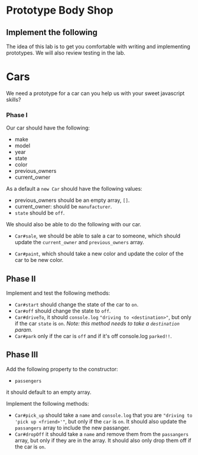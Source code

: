 # Prototype Body Shop
## Implement the following

The idea of this lab is to get you comfortable with writing and implementing prototypes. We will also review testing in the lab.

# Cars

We need a prototype for a car can you help us with your sweet javascript skills?

### Phase I

Our car should have the following:

* make
* model
* year
* state
* color
* previous_owners
* current_owner

As a default a `new Car` should have the following values:
* previous_owners should be an empty array, `[]`.
* current_owner: should be `manufacturer`.
* `state` should be `off`.

We should also be able to do the following with our car.

*  `Car#sale`, we should be able to sale a car to someone, which should update the `current_owner` and `previous_owners` array.

* `Car#paint`, which should take a new color and update the color of the car to be new color.


## Phase II

Implement and test the following methods:

* `Car#start` should change the state of the car to `on`.
* `Car#off` should change the state to `off`.
* `Car#driveTo`, it should `console.log` `"driving to <destination>"`, but only if the car `state` is `on`. *Note: this method needs to take a `destination` param.*
* `Car#park` only if the car is `off` and if it's off console.log `parked!!`.


## Phase III 

Add the following property to the constructor:

* `passengers`

it should default to an empty array.

Implement the following methods:

* `Car#pick_up` should take a `name` and `console.log` that you are `"driving to 'pick up <friend>'"`, but only if the `car` is `on`. It should also update the `passangers` array to include the new passanger.
* `Car#dropOff` it should take a `name` and remove them from the `passangers` array, but only if they are in the array. It should also only drop them off if the car is `on`.


  





